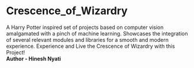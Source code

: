 # Crescence_of_Wizardry
 A Harry Potter inspired set of projects based on computer vision amalgamated with a pinch of machine learning. Showcases the integration of several relevant modules and libraries for a smooth and modern experience. Experience and Live the Crescence of Wizardry with this Project! <br><b>Author - Hinesh Nyati<b>
